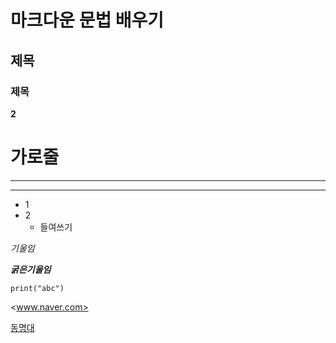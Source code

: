 # 마크다운 문법 배우기
## 제목
### 제목
__2__

# 가로줄
---

***
+ 1
+ 2
  + 들여쓰기
    
_기울임_

___굵은기울임___

`print("abc")` 

<www.naver.com>

[동명대](www.tu.ac.kr)
